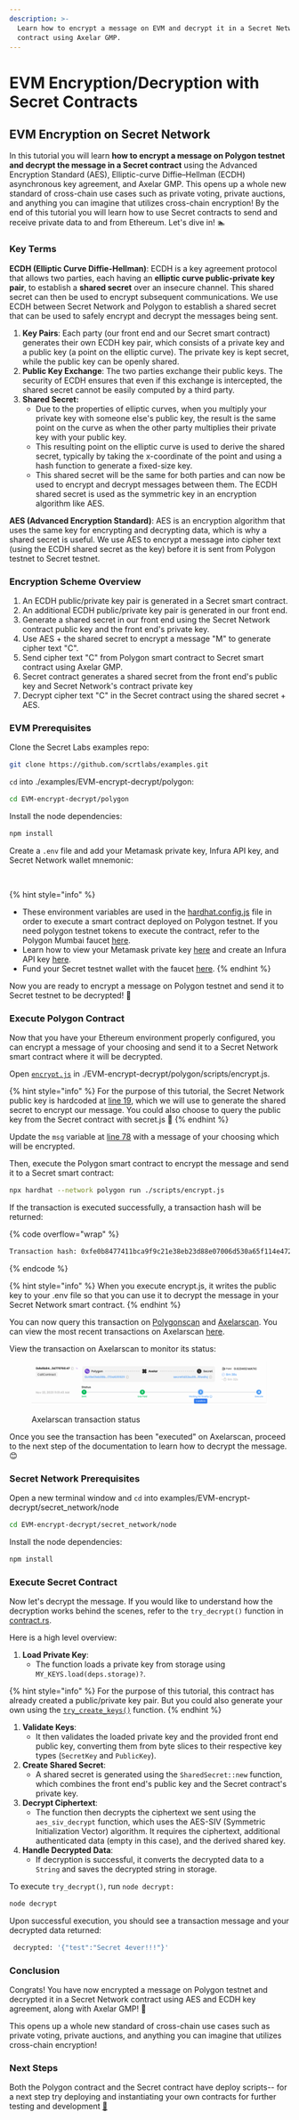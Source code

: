 ```yaml
---
description: >-
  Learn how to encrypt a message on EVM and decrypt it in a Secret Network
  contract using Axelar GMP.
---
```


# EVM Encryption/Decryption with Secret Contracts

## EVM Encryption on Secret Network

In this tutorial you will learn **how to encrypt a message on Polygon testnet and decrypt the message in a Secret contract** using the Advanced Encryption Standard (AES), Elliptic-curve Diffie–Hellman (ECDH) asynchronous key agreement, and Axelar GMP. This opens up a whole new standard of cross-chain use cases such as private voting, private auctions, and anything you can imagine that utilizes cross-chain encryption! By the end of this tutorial you will learn how to use Secret contracts to send and receive private data to and from Ethereum. Let's dive in! 🏊

### Key Terms

**ECDH (Elliptic Curve Diffie-Hellman)**: ECDH is a key agreement protocol that allows two parties, each having an **elliptic curve public-private key pair**, to establish a **shared secret** over an insecure channel. This shared secret can then be used to encrypt subsequent communications. We use ECDH between Secret Network and Polygon to establish a shared secret that can be used to safely encrypt and decrypt the messages being sent.

1. **Key Pairs**: Each party (our front end and our Secret smart contract) generates their own ECDH key pair, which consists of a private key and a public key (a point on the elliptic curve). The private key is kept secret, while the public key can be openly shared.
2. **Public Key Exchange**: The two parties exchange their public keys. The security of ECDH ensures that even if this exchange is intercepted, the shared secret cannot be easily computed by a third party.
3. **Shared Secret:**
   * Due to the properties of elliptic curves, when you multiply your private key with someone else's public key, the result is the same point on the curve as when the other party multiplies their private key with your public key.
   * This resulting point on the elliptic curve is used to derive the shared secret, typically by taking the x-coordinate of the point and using a hash function to generate a fixed-size key.
   * This shared secret will be the same for both parties and can now be used to encrypt and decrypt messages between them. The ECDH shared secret is used as the symmetric key in an encryption algorithm like AES.

**AES (Advanced Encryption Standard)**: AES is an encryption algorithm that uses the same key for encrypting and decrypting data, which is why a shared secret is useful. We use AES to encrypt a message into cipher text (using the ECDH shared secret as the key)  before it is sent from Polygon testnet to Secret testnet.&#x20;

### Encryption Scheme Overview

1. An ECDH public/private key pair is generated in a Secret smart contract.&#x20;
2. An additional ECDH public/private key pair is generated in our front end.&#x20;
3. Generate a shared secret in our front end using the Secret Network contract public key and the front end's private key.&#x20;
4. Use AES + the shared secret to encrypt a message "M" to generate cipher text "C".&#x20;
5. Send cipher text "C" from Polygon smart contract to Secret smart contract using Axelar GMP.&#x20;
6. Secret contract generates a shared secret from the front end's public key and Secret Network's contract private key
7. Decrypt cipher text "C" in the Secret contract using the shared secret + AES.&#x20;

### EVM Prerequisites &#x20;

Clone the Secret Labs examples repo:&#x20;

```bash
git clone https://github.com/scrtlabs/examples.git
```

`cd` into ./examples/EVM-encrypt-decrypt/polygon:

```bash
cd EVM-encrypt-decrypt/polygon
```

Install the node dependencies:&#x20;

```bash
npm install 
```

Create a `.env` file and add your Metamask private key, Infura API key, and Secret Network wallet mnemonic:

<figure><img src="../../.gitbook/assets/Screenshot 2023-11-22 at 11.22.47 AM.png" alt=""><figcaption></figcaption></figure>

{% hint style="info" %}
* These environment variables are used in the [hardhat.config.js](https://github.com/scrtlabs/examples/blob/master/EVM-encrypt-decrypt/polygon/hardhat.config.js) file in order to execute a smart contract deployed on Polygon testnet. If you need polygon testnet tokens to execute the contract, refer to the Polygon Mumbai faucet [here](https://faucet.polygon.technology/).&#x20;
* Learn how to view your Metamask private key [here](https://support.metamask.io/hc/en-us/articles/360015289632-How-to-export-an-account-s-private-key) and create an Infura API key [here](https://www.infura.io/).&#x20;
* Fund your Secret testnet wallet with the faucet [here](https://faucet.pulsar.scrttestnet.com/).&#x20;
{% endhint %}

Now you are ready to encrypt a message on Polygon testnet and send it to Secret testnet to be decrypted! 🎉&#x20;

### Execute Polygon Contract

Now that you have your Ethereum environment properly configured, you can encrypt a message of your choosing and send it to a Secret Network smart contract where it will be decrypted.&#x20;

Open [`encrypt.js`](https://github.com/scrtlabs/examples/blob/master/EVM-encrypt-decrypt/polygon/scripts/encrypt.js)  in ./EVM-encrypt-decrypt/polygon/scripts/encrypt.js.&#x20;

{% hint style="info" %}
For the purpose of this tutorial, the Secret Network public key is hardcoded at [line 19](https://github.com/scrtlabs/examples/blob/ce83c3f4f313820d0f7510b31f1243d70a2a3d4f/EVM-encrypt-decrypt/polygon/scripts/encrypt.js#L19), which we will use to generate the shared secret to encrypt our message. You could also choose to query the public key from the Secret contract with secret.js 🤯
{% endhint %}

Update the `msg` variable at [line 78](https://github.com/scrtlabs/examples/blob/35ce04ec46dee33ca365317be562ddbace65c88a/EVM-encrypt-decrypt/polygon/scripts/encrypt.js#L78) with a message of your choosing which will be encrypted.&#x20;

Then, execute the Polygon smart contract to encrypt the message and send it to a Secret smart contract:&#x20;

```bash
npx hardhat --network polygon run ./scripts/encrypt.js
```

If the transaction is executed successfully, a transaction hash will be returned:&#x20;

{% code overflow="wrap" %}
```bash
Transaction hash: 0xfe0b8477411bca9f9c21e38eb23d88e07006d530a65f114e4727e4513d779760
```
{% endcode %}

{% hint style="info" %}
When you execute encrypt.js, it writes the public key to your .env file so that you can use it to decrypt the message in your Secret Network smart contract.
{% endhint %}

You can now query this transaction on [Polygonscan](https://mumbai.polygonscan.com/tx/0xfe0b8477411bca9f9c21e38eb23d88e07006d530a65f114e4727e4513d779760) and [Axelarscan](https://testnet.axelarscan.io/gmp/0xfe0b8477411bca9f9c21e38eb23d88e07006d530a65f114e4727e4513d779760:47). You can view the most recent transactions on Axelarscan [here](https://testnet.axelarscan.io/gmp/search).&#x20;

View the transaction on Axelarscan to monitor its status:

<figure><img src="../../.gitbook/assets/axelarscan.png" alt=""><figcaption><p>Axelarscan transaction status</p></figcaption></figure>

Once you see the transaction has been "executed" on Axelarscan, proceed to the next step of the documentation to learn how to decrypt the message. 😊

### Secret Network Prerequisites

Open a new terminal window and `cd` into examples/EVM-encrypt-decrypt/secret\_network/node

```bash
cd EVM-encrypt-decrypt/secret_network/node
```

Install the node dependencies:&#x20;

```bash
npm install 
```

### Execute Secret Contract

Now let's decrypt the message. If you would like to understand how the decryption works behind the scenes, refer to the `try_decrypt()` function in [contract.rs](https://github.com/scrtlabs/examples/blob/ce83c3f4f313820d0f7510b31f1243d70a2a3d4f/EVM-encrypt-decrypt/secret\_network/src/contract.rs#L75).&#x20;

Here is a high level overview:&#x20;

1. **Load Private Key**:
   * The function loads a private key from storage using `MY_KEYS.load(deps.storage)?`.&#x20;

{% hint style="info" %}
For the purpose of this tutorial, this contract has already created a public/private key pair. But you could also generate your own using the [`try_create_keys()`](https://github.com/scrtlabs/examples/blob/ce83c3f4f313820d0f7510b31f1243d70a2a3d4f/EVM-encrypt-decrypt/secret\_network/src/contract.rs#L53) function.&#x20;
{% endhint %}

1. **Validate Keys**:
   * It then validates the loaded private key and the provided front end public key, converting them from byte slices to their respective key types (`SecretKey` and `PublicKey`).
2. **Create Shared Secret**:
   * A shared secret is generated using the `SharedSecret::new` function, which combines the front end's public key and the Secret contract's private key.
3. **Decrypt Ciphertext**:
   * The function then decrypts the ciphertext we sent using the `aes_siv_decrypt` function, which uses the AES-SIV (Symmetric Initialization Vector) algorithm. It requires the ciphertext, additional authenticated data (empty in this case), and the derived shared key.
4. **Handle Decrypted Data**:
   * If decryption is successful, it converts the decrypted data to a `String` and saves the decrypted string in storage.

To execute `try_decrypt()`, run `node decrypt:`

```bash
node decrypt
```

Upon successful execution, you should see a transaction message and your decrypted data returned:&#x20;

```bash
 decrypted: '{"test":"Secret 4ever!!!"}' 
```

### Conclusion

Congrats! You have now encrypted a message on Polygon testnet and decrypted it in a Secret Network contract using AES and ECDH key agreement, along with Axelar GMP! 🎉

This opens up a whole new standard of cross-chain use cases such as private voting, private auctions, and anything you can imagine that utilizes cross-chain encryption!&#x20;

### Next Steps

Both the Polygon contract and the Secret contract have deploy scripts-- for a next step try deploying and instantiating your own contracts for further testing and development [🚀](https://emojipedia.org/rocket)
